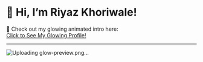 # 👋 Hi, I’m Riyaz Khoriwale!

🌟 Check out my glowing animated intro here:  
[Click to See My Glowing Profile!](https://riyaz-khoriwale.github.io/Ai-poster-generator/)

---
![Uploading glow-preview.png…]()
